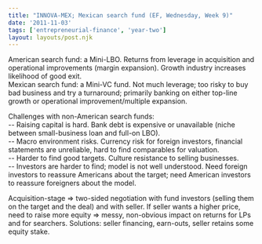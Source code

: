 ```yaml
---
title: "INNOVA-MEX; Mexican search fund (EF, Wednesday, Week 9)"
date: '2011-11-03'
tags: ['entrepreneurial-finance', 'year-two']
layout: layouts/post.njk
---
```


American search fund: a Mini-LBO. Returns from leverage in acquisition and operational improvements (margin expansion). Growth industry increases likelihood of good exit.\
Mexican search fund: a Mini-VC fund. Not much leverage; too risky to buy bad business and try a turnaround; primarily banking on either top-line growth or operational improvement/multiple expansion.

Challenges with non-American search funds:\
-- Raising capital is hard. Bank debt is expensive or unavailable (niche between small-business loan and full-on LBO).\
-- Macro environment risks. Currency risk for foreign investors, financial statements are unreliable, hard to find comparables for valuation.\
-- Harder to find good targets. Culture resistance to selling businesses.\
-- Investors are harder to find; model is not well understood. Need foreign investors to reassure Americans about the target; need American investors to reassure foreigners about the model.

Acquisition-stage => two-sided negotiation with fund investors (selling them on the target and the deal) and with seller. If seller wants a higher price, need to raise more equity => messy, non-obvious impact on returns for LPs and for searchers. Solutions: seller financing, earn-outs, seller retains some equity stake.
